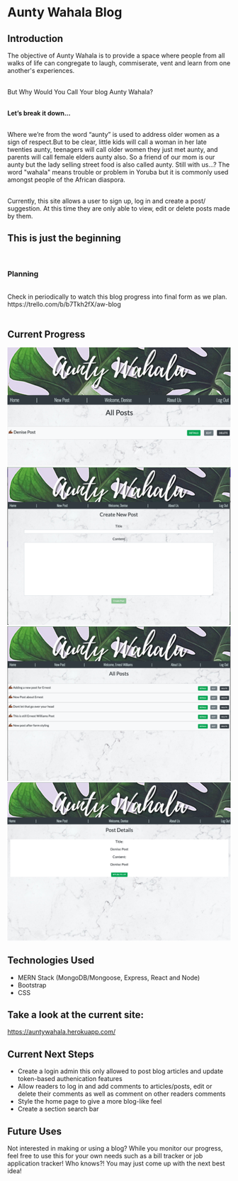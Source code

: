 # Aunty Wahala Blog 



## Introduction

The objective of Aunty Wahala is to provide a space where people from all walks of life can congregate to laugh, commiserate, vent and learn from one another's experiences. 

<br>
But Why Would You Call Your blog Aunty Wahala?<br><br>


<strong>Let’s break it down...</strong><br><br>


Where we’re from the word “aunty” is used to address older women as a sign of respect.But to be clear, little kids will call a woman in her late twenties aunty, teenagers will call older women they 
just met aunty, and parents will call female elders aunty also. So a friend of our mom is our aunty but the lady selling street food is also called aunty. Still with us…? The word "wahala" means trouble or problem in Yoruba but it is commonly used amongst people of the African diaspora.<br><br>

Currently, this site allows a user to sign up, log in and create a post/ suggestion. At this time they are only able to view, edit or delete posts made by them.  

## This is just the beginning
<br>

### Planning
<br>
Check in periodically to watch this blog progress into final form as we plan. https://trello.com/b/b7Tkh2fX/aw-blog <br>


<br>

## Current Progress

![All Post Page](src/images/AllPost.png)
![Create A Post](src/images/CreateAPost.png)
![Multiple Posts](src/images/MultiplePosts.png)
![Post Details](src/images/PostDetails.png)

## Technologies Used

- MERN Stack (MongoDB/Mongoose, Express, React and Node)
- Bootstrap
- CSS

## Take a look at the current site:

https://auntywahala.herokuapp.com/



## Current Next Steps

- Create a login admin this only allowed to post blog articles and update token-based authenication features
- Allow readers to log in and add comments to articles/posts, edit or delete their comments as well as comment on other readers comments
- Style the home page to give a more blog-like feel
- Create a section search bar



## Future Uses 

Not interested in making or using a blog? While you monitor our progress, feel free to use this for your own needs such as a bill tracker or job application tracker! Who knows?! You may just come up with the next best idea!





